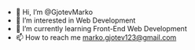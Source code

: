 - 👋 Hi, I’m @GjotevMarko
- 👀 I’m interested in Web Development
- 🌱 I’m currently learning Front-End Web Development
- 📫 How to reach me marko.gjotev123@gmail.com

<!---
GjotevMarko/GjotevMarko is a ✨ special ✨ repository because its `README.md` (this file) appears on your GitHub profile.
You can click the Preview link to take a look at your changes.
--->
